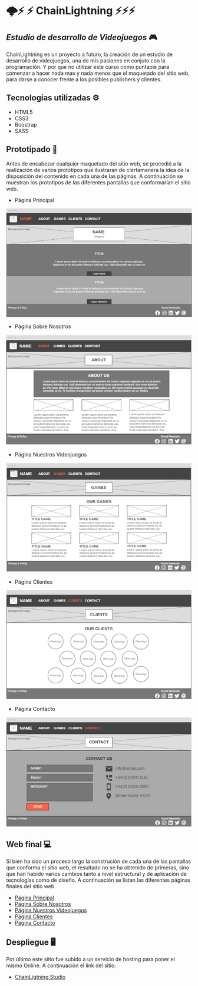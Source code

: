 # 🌩⚡ ⚡ ChainLightning ⚡⚡⚡
## _Estudio de desarrollo de Videojuegos_ 🎮

ChainLightning es un proyecto a futuro, la creación de un estudio de desarrollo de videojuegos, una de mis pasiones en conjuto con la programación. Y por que no utilizar este curso como puntapie para comenzar a hacer nada mas y nada menos que el maquetado del sitio web, para darse a conocer frente a los posibles publishers y clientes.

## Tecnologías utilizadas ⚙

- HTML5
- CSS3
- Boostrap
- SASS

## Prototipado 📝

Antes de encabezar cualquier maquetado del sitio web, se procedió a la realización de varios prototipos que ilustraran de ciertamanera la idea de la disposición del contenido en cada una de las páginas. A continuación se muestran los prototipos de las diferentes pantallas que conformarían el sitio web.

- Página Principal

![Wireframe - Home](./images/Wireframes/Home%20-%20Desktop.png)
- Página Sobre Nosotros

![Wireframe - About](./images/Wireframes/About%20-%20Desktop.png)
- Página Nuestros Videojuegos

![Wireframe - Games](./images/Wireframes/Games%20-%20Desktop.png)
- Página Clientes

![Wireframe - Clients](./images/Wireframes/Clients%20-%20Desktop.png)
- Página Contacto

![Wireframe - Contact](./images/Wireframes/Contact%20-%20Desktop.png)


## Web final 💻

Si bien ha sido un proceso largo la construción de cada una de las pantallas que conforma el sitio web, el resultado no se ha obtenido de primeras, sino que han habido varios cambios tanto a nivel estructural y de aplicación de tecnologías como de diseño. A continuación se listan las diferentes páginas finales del sitio web.

- [Página Principal](https://cristianjbustamante.github.io/Chain-Ligthning-Studio-CoderProject-/index.html)
- [Página Sobre Nosotros](https://cristianjbustamante.github.io/Chain-Ligthning-Studio-CoderProject-/pages/about.html)
- [Página Nuestros Videojuegos](https://cristianjbustamante.github.io/Chain-Ligthning-Studio-CoderProject-/pages/games.html)
- [Página Clientes](https://cristianjbustamante.github.io/Chain-Ligthning-Studio-CoderProject-/pages/clients.html)
- [Página Contacto](https://cristianjbustamante.github.io/Chain-Ligthning-Studio-CoderProject-/pages/contact.html)

## Despliegue 🖥

Por último este sitio fue subido a un servicio de hosting para poner el mismo Online. 
A continuación el link del sitio:

- [ChainLigtning Studio](https://chainligthning.netlify.app/)